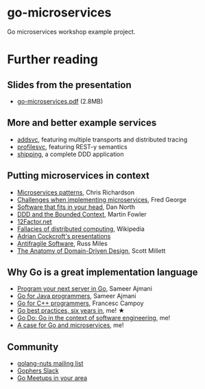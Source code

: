 # go-microservices

Go microservices workshop example project.

# Further reading

## Slides from the presentation

- [go-microservices.pdf](/go-microservices.pdf) (2.8MB)

## More and better example services

- [addsvc](https://github.com/go-kit/kit/tree/master/examples/addsvc), featuring multiple transports and distributed tracing
- [profilesvc](https://github.com/go-kit/kit/tree/master/examples/profilesvc), featuring REST-y semantics
- [shipping](https://github.com/go-kit/kit/tree/master/examples/shipping), a complete DDD application

## Putting microservices in context

- [Microservices patterns](http://microservices.io/), Chris Richardson
- [Challenges when implementing microservices](https://www.infoq.com/news/2015/07/microservices-programming-style), Fred George
- [Software that fits in your head](https://www.infoq.com/presentations/microservices-replaceability-consistency), Dan North
- [DDD and the Bounded Context](http://martinfowler.com/bliki/BoundedContext.html), Martin Fowler
- [12Factor.net](http://12factor.net)
- [Fallacies of distributed computing](http://en.wikipedia.org/wiki/Fallacies_of_distributed_computing), Wikipedia
- [Adrian Cockcroft's presentations](http://slideshare.net/adriancockcroft)
- [Antifragile Software](http://leanpub.com/antifragilesoftware), Russ Miles
- [The Anatomy of Domain-Driven Design](http://leanpub.com/theanatomyofdomain-drivendesign), Scott Millett

## Why Go is a great implementation language

- [Program your next server in Go](https://talks.golang.org/2016/applicative.slide#1), Sameer Ajmani
- [Go for Java programmers](https://talks.golang.org/2015/go-for-java-programmers.slide), Sameer Ajmani
- [Go for C++ programmers](https://talks.golang.org/2015/go4cpp.slide), Francesc Campoy
- [Go best practices, six years in](http://peter.bourgon.org/go-best-practices-2016), me! ★
- [Go Do: Go in the context of software engineering](http://peter.bourgon.org/go-do), me!
- [A case for Go and microservices](http://peter.bourgon.org/a-case-for-microservices), me!

## Community

- [golang-nuts mailing list](https://groups.google.com/forum/#!forum/golang-nuts)
- [Gophers Slack](https://invite.slack.golangbridge.org/)
- [Go Meetups in your area](http://www.meetup.com/topics/golang/)
